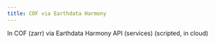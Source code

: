```yaml
---
title: COF via Earthdata Harmony
---
```


In COF (zarr) via Earthdata Harmony API (services) (scripted, in cloud)


